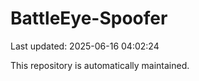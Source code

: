 # BattleEye-Spoofer

Last updated: 2025-06-16 04:02:24

This repository is automatically maintained.
